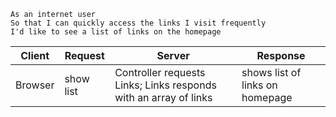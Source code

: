 ```
As an internet user
So that I can quickly access the links I visit frequently
I'd like to see a list of links on the homepage
```
Client | Request | Server | Response
-------|-------- | ------ | --------
Browser|show list| Controller requests Links; Links responds with an array of links | shows list of links on homepage
